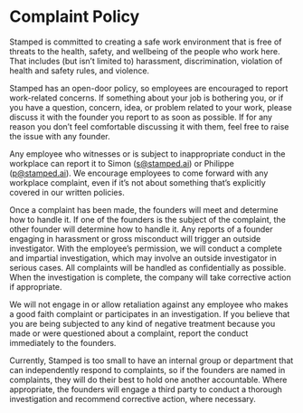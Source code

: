 # Complaint Policy

Stamped is committed to creating a safe work environment that is free of threats to the health, safety, and wellbeing of the people who work here. That includes (but isn’t limited to) harassment, discrimination, violation of health and safety rules, and violence.

Stamped has an open-door policy, so employees are encouraged to report work-related concerns. If something about your job is bothering you, or if you have a question, concern, idea, or problem related to your work, please discuss it with the founder you report to as soon as possible. If for any reason you don’t feel comfortable discussing it with them, feel free to raise the issue with any founder.

Any employee who witnesses or is subject to inappropriate conduct in the workplace can report it to Simon (s@stamped.ai) or Philippe (p@stamped.ai). We encourage employees to come forward with any workplace complaint, even if it’s not about something that’s explicitly covered in our written policies.

Once a complaint has been made, the founders will meet and determine how to handle it. If one of the founders is the subject of the complaint, the other founder will determine how to handle it. Any reports of a founder engaging in harassment or gross misconduct will trigger an outside investigator. With the employee’s permission, we will conduct a complete and impartial investigation, which may involve an outside investigator in serious cases. All complaints will be handled as confidentially as possible. When the investigation is complete, the company will take corrective action if appropriate.

We will not engage in or allow retaliation against any employee who makes a good faith complaint or participates in an investigation. If you believe that you are being subjected to any kind of negative treatment because you made or were questioned about a complaint, report the conduct immediately to the founders.

Currently, Stamped is too small to have an internal group or department that can independently respond to complaints, so if the founders are named in complaints, they will do their best to hold one another accountable. Where appropriate, the founders will engage a third party to conduct a thorough investigation and recommend corrective action, where necessary.
